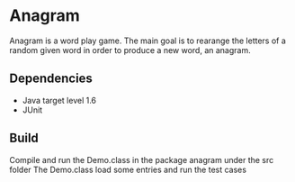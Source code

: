 # Anagram

Anagram is a word play game. 
The main goal is to rearange the letters of a random given word in order to produce a new word, an anagram.

## Dependencies 

- Java target level 1.6
- JUnit 

## Build

Compile and run the Demo.class in the package anagram under the src folder
[](https://github.com/catarinamoura/anagram/blob/master/src/anagram/Demo.java)
The Demo.class load some entries and run the test cases 



